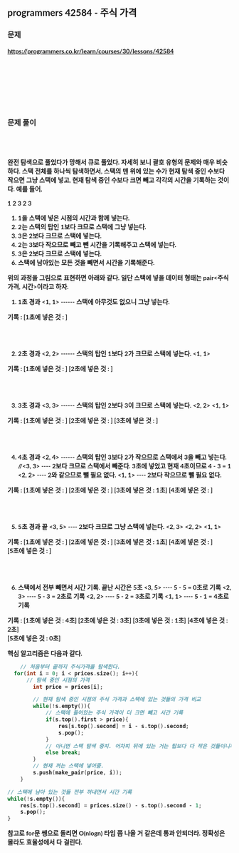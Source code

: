 <span style="font-family:Lato,PingFang SC,Microsoft YaHei,sans-serif">

## programmers 42584 - 주식 가격


### 문제 
<b>https://programmers.co.kr/learn/courses/30/lessons/42584</b>


<br/><br/><br/><br/><br/><br/>
### 문제 풀이<b>
<br/><br/><br/>
완전 탐색으로 풀었다가 망해서 큐로 풀었다. 자세히 보니 괄호 유형의 문제와 매우 비슷하다. 스택 전체를 하나씩 탐색하면서, 스택의 맨 위에 있는 수가 현재 탐색 중인 수보다 작으면 그냥 스택에 넣고, 현재 탐색 중인 수보다 크면 빼고 각각의 시간을 기록하는 것이다. 예를 들어,

1   2   3   2   3

1. 1을 스택에 넣은 시점의 시간과 함께 넣는다.
2. 2는 스택의 탑인 1보다 크므로 스택에 그냥 넣는다.
3. 3은 2보다 크므로 스택에 넣는다.
4. 2는 3보다 작으므로 빼고 뺀 시간을 기록해주고 스택에 넣는다.
5. 3은 2보다 크므로 스택에 넣는다.
6. 스택에 남아있는 모든 것을 빼면서 시간을 기록해준다.

위의 과정을 그림으로 표현하면 아래와 같다.
일단 스택에 넣을 데이터 형태는 pair<주식 가격, 시간>이라고 하자.

1. 1초 경과
<1, 1> ------ 스택에 아무것도 없으니 그냥 넣는다.

기록 : 
[1초에 넣은 것 : ] 


<br/><br/>

2. 2초 경과
<2, 2> ------ 스택의 탑인 1보다 2가 크므로 스택에 넣는다. 
<1, 1>

기록 : 
[1초에 넣은 것 : ] 
[2초에 넣은 것 : ] 


<br/><br/>

3. 3초 경과 
<3, 3> ------ 스택의 탑인 2보다 3이 크므로 스택에 넣는다. 
<2, 2> 
<1, 1>

기록 : 
[1초에 넣은 것 : ] 
[2초에 넣은 것 : ] 
[3초에 넣은 것 : ] 

<br/><br/>

4. 4초 경과
<2, 4> ------ 스택의 탑인 3보다 2가 작으므로 스택에서 3을 빼고 넣는다.
//<3, 3> ---- 2보다 크므로 스택에서 빼준다. 3초에 넣었고 현재 4초이므로 4 - 3 = 1
<2, 2> ---- 2와 같으므로 뺄 필요 없다.
<1, 1> ---- 2보다 작으므로 뺄 필요 없다.

기록 : 
[1초에 넣은 것 : ] 
[2초에 넣은 것 : ] 
[3초에 넣은 것 : 1초] 
[4초에 넣은 것 : ]  

<br/><br/>

5. 5초 경과 끝
<3, 5> ---- 2보다 크므로 그냥 스택에 넣는다.
<2, 3> 
<2, 2> 
<1, 1> 

기록 : 
[1초에 넣은 것 : ] 
[2초에 넣은 것 : ] 
[3초에 넣은 것 : 1초] 
[4초에 넣은 것 : ]  
[5초에 넣은 것 : ]  

<br/><br/>

6. 스택에서 전부 빼면서 시간 기록. 끝난 시간은 5초
<3, 5> ---- 5 - 5 = 0초로 기록
<2, 3> ---- 5 - 3 = 2초로 기록
<2, 2> ---- 5 - 2 = 3초로 기록
<1, 1> ---- 5 - 1 = 4초로 기록

기록 : 
[1초에 넣은 것 : 4초] 
[2초에 넣은 것 : 3초] 
[3초에 넣은 것 : 1초] 
[4초에 넣은 것 : 2초]  
[5초에 넣은 것 : 0초]


핵심 알고리즘은 다음과 같다.

```c++
    // 처음부터 끝까지 주식가격을 탐색한다.
  for(int i = 0; i < prices.size(); i++){
      // 탐색 중인 시점의 가격
        int price = prices[i];

        // 현재 탐색 중인 시점의 주식 가격과 스택에 있는 것들의 가격 비교
        while(!s.empty()){
            // 스택에 들어있는 주식 가격이 더 크면 빼고 시간 기록
            if(s.top().first > price){
                res[s.top().second] = i - s.top().second; 
                s.pop();
            }
            // 아니면 스택 탐색 중지. 어차피 뒤에 있는 거는 탑보다 다 작은 것들이니까.
            else break;
        }
        // 현재 꺼는 스택에 넣어줌.
        s.push(make_pair(price, i));
    }
```
```c++
// 스택에 남아 있는 것들 전부 꺼내면서 시간 기록
while(!s.empty()){
    res[s.top().second] = prices.size() - s.top().second - 1;
    s.pop();
}
```

참고로 for문 쌩으로 돌리면 O(nlogn) 타임 쯤 나올 거 같은데 통과 안되더라. 정확성은 몰라도 효율성에서 다 걸린다.

<br/><br/><br/>

</b>
</span>
